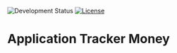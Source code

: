   ![Development Status](https://img.shields.io/badge/Development-In%20Progress-yellow)   [![License](https://img.shields.io/badge/License-Apache%202.0-blue)](https://opensource.org/licenses/Apache-2.0)

# Application Tracker Money
